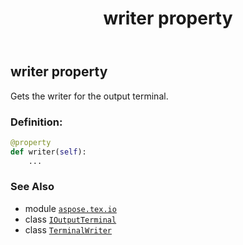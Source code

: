 ﻿---
title: writer property
second_title: Aspose.TeX for Python via .NET API References
description: 
type: docs
weight: 30
url: /python-net/aspose.tex.io/ioutputterminal/writer/
is_root: false
---

## writer property


Gets the writer for the output terminal.
### Definition:
```python
@property
def writer(self):
    ...
```

### See Also
* module [`aspose.tex.io`](../../)
* class [`IOutputTerminal`](/tex/python-net/aspose.tex.io/ioutputterminal)
* class [`TerminalWriter`](/tex/python-net/aspose.tex.io/terminalwriter)
